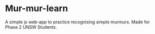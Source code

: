 # Mur-mur-learn

A simple js web-app to practice recognising simple murmurs.
Made for Phase 2 UNSW Students.
